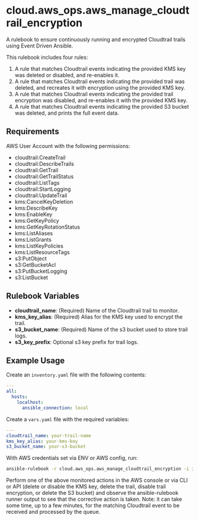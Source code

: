 # cloud.aws_ops.aws_manage_cloudtrail_encryption

A rulebook to ensure continuously running and encrypted Cloudtrail trails using Event Driven Ansible.

This rulebook includes four rules:

1. A rule that matches Cloudtrail events indicating the provided KMS key was deleted or disabled, and re-enables it.
2. A rule that matches Cloudtrail events indicating the provided trail was deleted, and recreates it with encryption using the provided KMS key.
3. A rule that matches Cloudtrail events indicating the provided trail encryption was disabled, and re-enables it with the provided KMS key.
4. A rule that matches Cloudtrail events indicating the provided S3 bucket was deleted, and prints the full event data.

## Requirements

AWS User Account with the following permissions:

* cloudtrail:CreateTrail
* cloudtrail:DescribeTrails
* cloudtrail:GetTrail
* cloudtrail:GetTrailStatus
* cloudtrail:ListTags
* cloudtrail:StartLogging
* cloudtrail:UpdateTrail
* kms:CancelKeyDeletion
* kms:DescribeKey
* kms:EnableKey
* kms:GetKeyPolicy
* kms:GetKeyRotationStatus
* kms:ListAliases
* kms:ListGrants
* kms:ListKeyPolicies
* kms:ListResourceTags
* s3:PutObject
* s3:GetBucketAcl
* s3:PutBucketLogging
* s3:ListBucket

## Rulebook Variables

* **cloudtrail_name**: (Required) Name of the Cloudtrail trail to monitor.
* **kms_key_alias**: (Required) Alias for the KMS key used to encrypt the trail.
* **s3_bucket_name**: (Required) Name of the s3 bucket used to store trail logs.
* **s3_key_prefix**: Optional s3 key prefix for trail logs.

## Example Usage

Create an `inventory.yaml` file with the following contents:

```yaml
---
all:
  hosts:
    localhost:
      ansible_connection: local
```

Create a `vars.yaml` file with the required variables:

```yaml
---
cloudtrail_name: your-trail-name
kms_key_alias: your-kms-key
s3_bucket_name: your-s3-bucket
```

With AWS credentials set via ENV or AWS config, run:

```bash
ansible-rulebook -r cloud.aws_ops.aws_manage_cloudtrail_encryption -i inventory.yml -e vars.yml -vv
```

Perform one of the above monitored actions in the AWS console or via CLI or API (delete or disable the KMS key, delete the trail, disable trail encryption, or delete the S3 bucket) and observe the ansible-rulebook runner output to see that the corrective action is taken. Note: it can take some time, up to a few minutes, for the matching Cloudtrail event to be received and processed by the queue.
